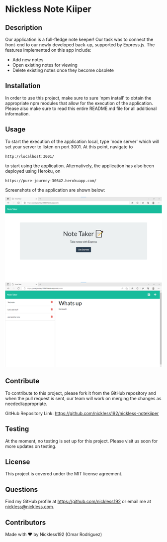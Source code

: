 # Nickless Note Kiiper

## Description

Our application is a full-fledge note keeper! Our task was to connect the front-end to our newly developed back-up, supported by Express.js. The features implemented on this app include:

- Add new notes
- Open existing notes for viewing
- Delete existing notes once they become obsolete

## Installation

In order to use this project, make sure to sure 'npm install' to obtain the appropriate npm modules that allow for the execution of the application. Please also make sure to read this entire README.md file for all additional information.

## Usage

To start the execution of the application local, type 'node server' which will set your server to listen on port 3001. At this point, navigate to

```
http://localhost:3001/
```

to start using the application. Alternatively, the application has also been deployed using Heroku, on

```
https://pure-journey-30642.herokuapp.com/ 
```

Screenshots of the application are shown below:

![Nickless Note Kiiper Homepage](./assets/images/nickless-noteKiiper-screenshot1.png)
![Nickless Note Kiiper](./assets/images/nickless-noteKiiper-screenshot2.png)


## Contribute

To contribute to this project, please fork it from the GitHub repository and when the pull request is sent, our team will work on merging the changes as needed/appropriate.

GitHub Repository Link: https://github.com/nickless192/nickless-notekiiper

## Testing

At the moment, no testing is set up for this project. Please visit us soon for more updates on testing.


## License

This project is covered under the MIT license agreement.

## Questions

Find my GitHub profile at https://github.com/nickless192 or email me at nickless@nickless.com.

## Contributors

Made with ❤️ by Nickless192 (Omar Rodriguez)